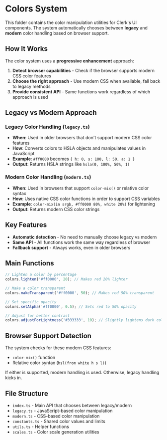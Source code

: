 # Colors System

This folder contains the color manipulation utilities for Clerk's UI components. The system automatically chooses between **legacy** and **modern** color handling based on browser support.

## How It Works

The color system uses a **progressive enhancement** approach:

1. **Detect browser capabilities** - Check if the browser supports modern CSS color features
2. **Choose the right approach** - Use modern CSS when available, fall back to legacy methods
3. **Provide consistent API** - Same functions work regardless of which approach is used

## Legacy vs Modern Approach

### Legacy Color Handling (`legacy.ts`)

- **When**: Used in older browsers that don't support modern CSS color features
- **How**: Converts colors to HSLA objects and manipulates values in JavaScript
- **Example**: `#ff0000` becomes `{ h: 0, s: 100, l: 50, a: 1 }`
- **Output**: Returns HSLA strings like `hsla(0, 100%, 50%, 1)`

### Modern Color Handling (`modern.ts`)

- **When**: Used in browsers that support `color-mix()` or relative color syntax
- **How**: Uses native CSS color functions in order to support CSS variables
- **Example**: `color-mix(in srgb, #ff0000 80%, white 20%)` for lightening
- **Output**: Returns modern CSS color strings

## Key Features

- **Automatic detection** - No need to manually choose legacy vs modern
- **Same API** - All functions work the same way regardless of browser
- **Fallback support** - Always works, even in older browsers

## Main Functions

```typescript
// Lighten a color by percentage
colors.lighten('#ff0000', 20); // Makes red 20% lighter

// Make a color transparent
colors.makeTransparent('#ff0000', 50); // Makes red 50% transparent

// Set specific opacity
colors.setAlpha('#ff0000', 0.5); // Sets red to 50% opacity

// Adjust for better contrast
colors.adjustForLightness('#333333', 10); // Slightly lightens dark colors
```

## Browser Support Detection

The system checks for these modern CSS features:

- `color-mix()` function
- Relative color syntax (`hsl(from white h s l)`)

If either is supported, modern handling is used. Otherwise, legacy handling kicks in.

## File Structure

- `index.ts` - Main API that chooses between legacy/modern
- `legacy.ts` - JavaScript-based color manipulation
- `modern.ts` - CSS-based color manipulation
- `constants.ts` - Shared color values and limits
- `utils.ts` - Helper functions
- `scales.ts` - Color scale generation utilities

